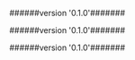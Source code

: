 
######version '0.1.0'#######





######version '0.1.0'#######





######version '0.1.0'#######




